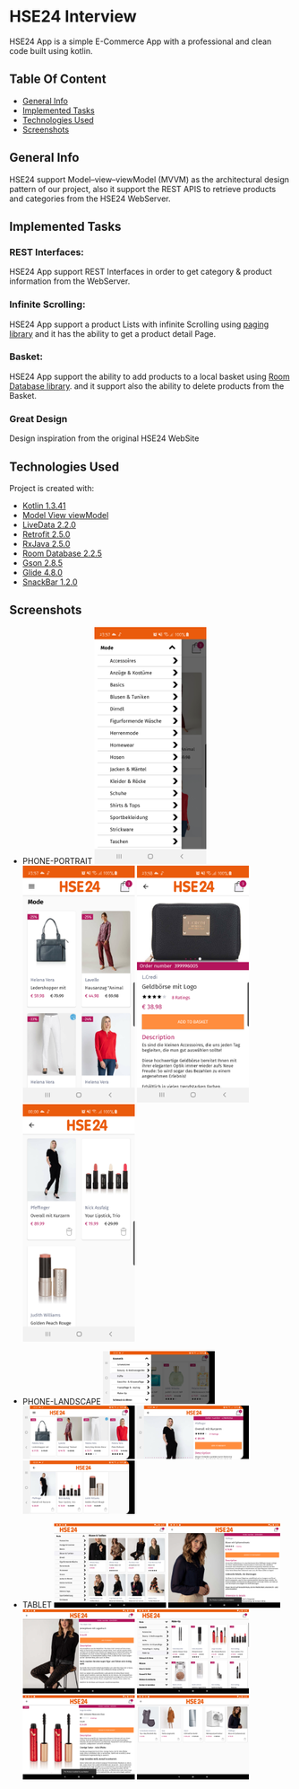# HSE24 Interview

HSE24 App is a simple E-Commerce App with a professional and clean code built using kotlin.

## Table Of Content

* [General Info](#general-info)
* [Implemented Tasks](#implemented-tasks)
* [Technologies Used](#technologies-used)
* [Screenshots](#screenshots)

## General Info

HSE24 support Model–view–viewModel (MVVM) as the architectural design pattern of our project, also it support the REST APIS to retrieve products and categories from the HSE24 WebServer.

## Implemented Tasks

### REST Interfaces:

HSE24 App support REST Interfaces in order to get category & product information from the WebServer.

### Infinite Scrolling:

HSE24 App support a product Lists with infinite Scrolling using [paging library](https://github.com/mirmilad/paging-coroutine) and it has the ability to get a product detail Page.

### Basket:

HSE24 App support the ability to add products to a local basket using [Room Database library](https://developer.android.com/jetpack/androidx/releases/room). and it support also the ability to delete products from the Basket.

### Great Design

Design inspiration from the original HSE24 WebSite

## Technologies Used

Project is created with:

* [Kotlin 1.3.41](https://github.com/kotlin)
* [Model View viewModel](https://github.com/taehwandev/LifecycleExtensions)
* [LiveData 2.2.0](https://github.com/taehwandev/LifecycleExtensions)
* [Retrofit 2.5.0](https://github.com/square/retrofit)
* [RxJava 2.5.0](https://github.com/ReactiveX/RxAndroid)
* [Room Database 2.2.5](https://developer.android.com/jetpack/androidx/releases/room)
* [Gson 2.8.5](https://github.com/google/gson)
* [Glide 4.8.0](https://github.com/bumptech/glide)
* [SnackBar 1.2.0](https://material.io/components/snackbars)

## Screenshots

* PHONE-PORTRAIT
<img src="ScreenShots/1.png" width="200"> <img src="ScreenShots/2.png" width="200"> <img src="ScreenShots/6.png" width="200"> <img src="ScreenShots/12.png" width="200">

* PHONE-LANDSCAPE
<img src="ScreenShots/5.png" width="200"> <img src="ScreenShots/4.png" width="200"> <img src="ScreenShots/7.png" width="200"> <img src="ScreenShots/13.png" width="200">

* TABLET
<img src="ScreenShots/3.png" width="200"> <img src="ScreenShots/8.png" width="200"> <img src="ScreenShots/9.png" width="200"> <img src="ScreenShots/10.png" width="200"> 
<img src="ScreenShots/11.png" width="200"> <img src="ScreenShots/14.png" width="200">


